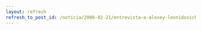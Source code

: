 ```yaml
---
layout: refresh
refresh_to_post_id: /noticia/2008-02-21/entrevista-a-alexey-leonidovich-pazhitnov
---
```

